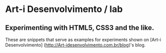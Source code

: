 # Art-i Desenvolvimento / lab #
## Experimenting with HTML5, CSS3 and the like. ##

These are snippets that serve as examples for experiments shown on [Art-i Desenvolvimento] (http://Art-idesenvolvimento.com.br/blog)'s blog.
